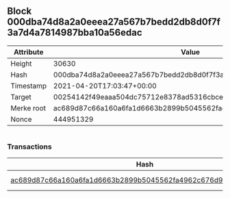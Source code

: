 ## Block 000dba74d8a2a0eeea27a567b7bedd2db8d0f7f3a7d4a7814987bba10a56edac

Attribute | Value
--- | ---
Height | 30630
Hash | 000dba74d8a2a0eeea27a567b7bedd2db8d0f7f3a7d4a7814987bba10a56edac
Timestamp | 2021-04-20T17:03:47+00:00
Target | 00254142f49eaaa504dc75712e8378ad5316cbcead634704b3734b6271167cc4
Merke root | ac689d87c66a160a6fa1d6663b2899b5045562fa4962c676d90337234f5ff523
Nonce | 444951329

```

```

### Transactions

Hash | Amount
--- | ---
[ac689d87c66a160a6fa1d6663b2899b5045562fa4962c676d90337234f5ff523](ac689d87c66a160a6fa1d6663b2899b5045562fa4962c676d90337234f5ff523.md) | 10.00000000 SKEPTI 
